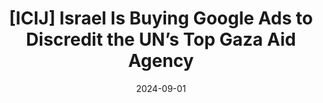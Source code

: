 ---
layout: default
title: "[ICIJ] Israel Is Buying Google Ads to Discredit the UN’s Top Gaza Aid Agency"
link: https://www.wired.com/story/israel-unrwa-usa-hamas-google-search-ads/
date: 2024-09-01
---